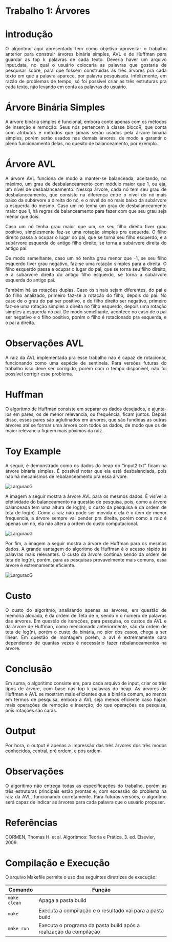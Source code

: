 # Trabalho 1: Árvores
# introdução
<p align="justify">
		O algoritmo aqui apresentado tem como objetivo aproveitar o trabalho anterior para construir árvores binária simples, AVL e de Huffman para guardar as top k palavras de cada texto. Deveria haver um arquivo input.data, no qual o usuário colocaria as palavras que gostaria de pesquisar sobre, para que fossem construídas as três árvores pra cada texto em que a palavra aparece, por palavra pesquisada. Infelizmente, em razão de problemas de tempo, só foi possível criar as três estruturas pra cada texto, não levando em conta as palavras do usuário.
</p>


# Árvore Binária Simples
<p align="justify">
	A árvore binária simples é funcional, embora conte apenas com os métodos de inserção e remoção. Seus nós pertencem à classe blocoR, que conta com atributos e métodos que jamais serão usados pela árvore binária simples, porém serão usados nas demais árvores, de modo a garantir o pleno funcionamento delas, no quesito de balanceamento, por exemplo.
</p>

# Árvore AVL

<p align="justify">
	A árvore AVL funciona de modo a manter-se balanceada, aceitando, no máximo, um grau de desbalanceamento com módulo maior que 1, ou eja, um nível de desbalanceamento. Nessqa árvore, cada nó tem seu grau de desbalanceamento, que consiste na diferença entre o nível do nó mais baixo da subárvore a direita do nó, e o nível do nó mais baixo da subárvore a esquerda do mesmo. Caso um nó tenha um grau de desbalanceamento  maior que 1, há regras de balanceamento para fazer com que seu grau seja menor que dois.
</p>

<p align="justify">
	Caso um nó tenha grau maior que um, se seu filho direito tiver grau positivo, simplesmente faz-se uma rotação simples pra esquerda. O filho direito passa a ocupar o lugar do pai, que se torna seu filho esquerdo, e a subárvore esquerda do antigo filho direito, se torna a subárvore direita do antigo pai.
</p>

<p align="justify">
	De modo semelhante, caso um nó tenha grau menor que -1, se seu filho esquerdo tiver grau negativo, faz-se uma rotação simples para a direita. O filho esquerdo passa a ocupar o lugar do pai, que se torna seu filho direito, e a subárvore direita do antigo filho esquerdo, se torna a subárvore esquerda do antigo pai.
</p>

<p align="justify">
	Também há as rotações duplas. Caso os sinais sejam diferentes, do pai e do filho analizado, primeiro faz-se a rotação do filho, depois do pai. No caso de o grau do pai ser positivo, e do filho direito ser negativo, primeiro faz-se uma rotação simples a direita no filho esquerdo, depois uma rotação simples a esquerda no pai. De modo semelhante, acontece no caso de o pai ser negativo e o filho positivo, porém o filho é rotacionado pra esquerda, e o pai a direita.
</p>

# Observações AVL
<p align="justify">
	A raiz da AVL implementada pra esse trabalho não é capaz de rotacionar, funcionando como uma espécie de sentinela. Para versões futuras do trabalho isso deve ser corrigido, porém com o tempo disponível, não foi possível corrigir esse problema.
</p>

# Huffman
<p align="justify">
	O algoritmo de Huffman consiste em separar os dados desejados, e ajunta-los em pares, os de menor relevancia, ou frequência, ficam juntos. Depois disso, esses pares são aglutinados em árvores, que são fundidas as outras árvores até se formar uma árvore com todos os dados, de modo que os de maior relevancia fiquem mais póximos da raiz.
</p>


# Toy Example
<p align="justify">
	A seguir, é demonstrado como os dados do heap do "input2.txt" ficam na árvore binária simples. É possível notar que ela está desbalanciada, pois não há mecanismos de rebalanceamento pra essa árvore.
</p>

![LarguracG](https://github.com/Eduardo-Rabelo/Trabalho2_AED2/blob/main/imagens/binariaSimples.jpeg)
<p align="justify">
	A imagem a seguir mostra a árvore AVL para os mesmos dados. É visível a efetividade do balanceamento na questão de pesquisa, pois, como a árvore balanceada tem uma altura de log(n), o custo da pesquisa é da ordem de teta de log(n). Como a raiz não pode ser movida e ela é o item de menor frequencia, a árvore sempre vai pender pra direita, porém como a raiz é apenas um nó, ela não altera a ordem do custo computacional.
</p>

![LarguracG](https://github.com/Eduardo-Rabelo/Trabalho2_AED2/blob/main/imagens/avl.jpeg)

<p align="justify">
	Por fim, a imagem a seguir mostra a árvore de Huffman para os mesmos dados. A grande vantagem do algoritmo de Huffman é o acesso rápido às palavras mais relevantes. O custo da árvore continua sendo da ordem de teta de log(n), porém, para as pesquisas provavelmente mais comuns, essa árvore é extremamente eficiente.
</p>

![LarguracG](https://github.com/Eduardo-Rabelo/Trabalho2_AED2/blob/main/imagens/huffman.jpeg)
# Custo
<p align="justify">
	O custo do algoritmo, analisando apenas as árvores, em questão de memória alocada, é da ordem de Teta de n, sendo n o número de palavras das árvores. Em questão de iterações, para pesquisa, os custos da AVL e da árvore de Huffman, como mencionado anteriormente, são da ordem de teta de log(n), porém o custo da binária, no pior dos casos, chega a ser linear. Em questão de montagem porém, a avl é extremamente cara dependendo de quantas vezes é necessãrio fazer rebalanceamentos na árvore.
</p>

# Conclusão
<p align="justify">
	Em suma, o algorítimo consiste em, para cada arquivo de input, criar os três tipos de árvore, com base nas top k palavras do heap. As árvores de Huffman e AVL se mostram mais eficientes que a binária comum, ao menos em termos de pesquisa, embora a AVL seja menos eficiente caso hajam mais operações de remoção e inserção, do que operações de pesquisa, pois rotações são caras.
</p>



# Output
<p align="justify">
Por hora, o output é apenas a impressão das três árvores dos três modos conhecidos, central, pré ordem, e pós ordem.
</p>

# Observações
<p align="justify">
O algoritimo não entrega todas as especificações do trabalho, porém as três estruturas principais estão prontas e, com excessão do problema na raiz da AVL, funcionando corretamente. Para futuras versões, o algoritmo será capaz de indicar as árvores para cada palavra que o usuário propuser.
</p>

# Referências
CORMEN, Thomas H. et al. Algoritmos: Teoria e Prática. 3. ed. Elsevier, 2009.

# Compilação e Execução

<p align="justify">
O arquivo Makefile permite o uso das seguintes diretrizes de execução:
</p>


| Comando                |  Função                                                                                           |
| -----------------------| ------------------------------------------------------------------------------------------------- |
|  `make clean`          | Apaga a pasta build                                        |
|  `make`                | Executa a compilação e o resultado vai para a pasta build           |
|  `make run`            | Executa o programa da pasta build após a realização da compilação                                 |


